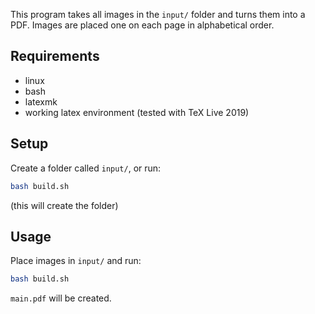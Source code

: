 This program takes all images in the `input/` folder and turns them into a PDF.
Images are placed one on each page in alphabetical order.

## Requirements
- linux
- bash
- latexmk
- working latex environment (tested with TeX Live 2019)

## Setup
Create a folder called `input/`, or run:
```bash
bash build.sh
```
(this will create the folder)

## Usage
Place images in `input/` and run:
```bash
bash build.sh
```
`main.pdf` will be created.
